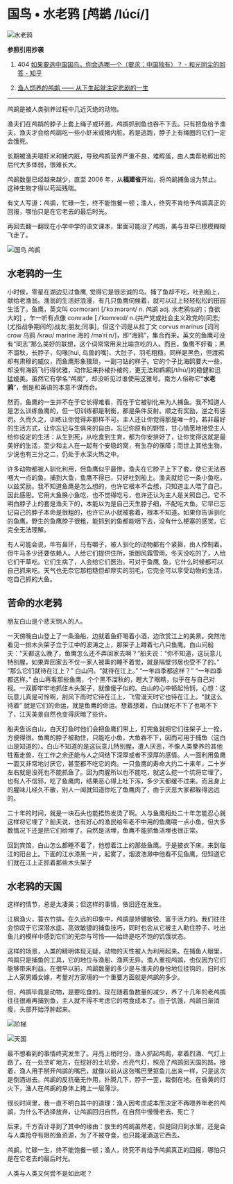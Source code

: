 # 国鸟 • 水老鸦 [鸬鹚 /lúcí/]

![水老鸦](resource/水老鸦.webp)

**参照引用抄袭**

1. 404 [如果要选中国国鸟，你会选哪一个（要求：中国独有）？ - 和光同尘的回答 - 知乎](https://www.zhihu.com/question/638174871/answer/3362267482)

2. [渔人饲养的鸬鹚 —— 从下生起就注定悲剧的一生](http://m.news.xixik.com/content/ee86704251795841/)

***

鸬鹚是被人类驯养过程中几近灭绝的动物。

渔夫们在鸬鹚的脖子上套上绳子或环圈，鸬鹚抓到鱼也吞不下去。只有把鱼给予渔夫，渔夫才会给鸬鹚吃一些小虾米或猪内脏。若是逃跑，脖子上有绳圈的它们一定会饿死。

长期被渔夫喂虾米和猪内脏，导致鸬鹚营养严重不良，难孵蛋，由人类帮助孵出的后代大多体弱，很难长大。

鸬鹚数量已经越来越少，直至 2006 年，从**福建省**开始，将鸬鹚捕鱼设为禁止。这种生物才得以苟延残喘。

有文人写道：鸬鹚，忙碌一生，终不能饱餐一顿；渔人，终究不肯给予鸬鹚真正的回报，哪怕只是在它老去的最后时光。

再回去翻一翻现在小学中学的语文课本，里面可能没了鸬鹚，美与丑早已模模糊糊飞走了。

![国鸟 鸬鹚](resource/xixik_01.jpg)

## 水老鸦的一生

小时侯，零星在湖边见过鱼鹰, 觉得它是很忠诚的鸟。捕了鱼却不吃，吐到船上，献给老渔翁。渔翁的生活好浪漫，有几只鱼鹰伺候着，就可以过上轻轻松松的田园生活了。鱼鹰，英文叫 cormorant [/ˈkɔːmərənt/ n. 鸬鹚 adj. 水老鸦似的；食欲大的] ，乍一听有点像 comrade [ /ˈkɒmreɪd/ n.(共产党或社会主义政党的)同志;(尤指战争期间的)战友;朋友;同事]，但这个词是从拉丁文 corvus marinus [词同 crow 乌鸦 /krəʊ/ marine 海的 /məˈriːn/]，即“海鸦”，集合而来。英文的鱼鹰可没有“同志”那么美好的联想，这个词常常用来比喻贪吃的人。而且，鱼鹰不好看；黑不溜秋，长脖子，勾喙[huì, 鸟兽的嘴]、大肚子，羽毛粗糙。同样是黑色，但渡鸦却有肃穆的威仪，而鱼鹰形象猥琐，一副刁钻的样子。它的个子比海鸥要大一些，却没有海鸥飞行得优雅，动作起来扑棱扑棱的，更无法和鹈鹕[/tíhú/]的稳健和迅猛媲美。虽然它有学名“鸬鹚”，却没听见过谁使用这雅号。南方人俗称它“**水老鸦**”，倒是和英语的本意不谋而合。

然而，鱼鹰的一生并不在于它长得难看，而在于它被驯化来为人捕鱼。我不知道人是怎么训练鱼鹰的，但一切训练都是制衡，都是条件反射。顺之有奖励，逆之有惩罚。久而久之，训练让你觉得非那样不可。主人还让你觉得那是唯一的，若非最好的生活方式，让你忘记与生俱来的自由，忘记你原有的野性，甘心情愿地接受主人给你设定的生活：从生到死，从吃食到生育，都为你安排好了，让你觉得这就是最美好的生活，至少和主人在一起有个安稳的窝，有生存的保障；而世上其他生物，少说也有三分之二，仍处于水深火热之中。

许多动物都被人驯化利用，但鱼鹰似乎最惨。渔夫在它脖子上下了套，使它无法吞咽大一点的鱼。捕到大鱼，鱼鹰不得已，只好吐到船上。渔夫就给它一条小鱼吃，以兹奖励。我不知道鱼鹰是怎么想的，也许它根本不会想，只知道主人喂了自己，因此感恩。它用大鱼换小鱼吃，也不觉得吃亏，也许还认为主人是关照自己。它不明白脖子上的套是渔夫下的，本能以为是自己天生脖子细，不配吃大鱼。它早已忘记自己的脖子本命是很粗的，也许它从小就被套着，根本不知道。如果你告诉驯化的鱼鹰，野生的鱼鹰脖子很粗，能抓到的鱼都能咽下去，没有什么梗塞的感觉，它完全无法理解。

有人可能会说，牛有鼻环，马有嚼子，被人驯化的动物都有个紧箍，由人控制着。但牛马多少还要依赖人。人给它们提供住所，抵御风霜雪雨。冬天没吃的了，人给它们干草吃。它们生病了，人会给它们医治。可对于鱼鹰, 鱼，它什么时候都可以自己抓来吃。天气也无奈它那粗糙但却厚实的羽毛，它完全可以享受动物的生活，吃自己抓的大鱼。

## 苦命的水老鸦

朋友白山是个悲天悯人的人。

一天傍晚白山登上了一条渔船，边就着鱼虾喝着小酒，边欣赏江上的美景。突然他看见一排木头架子立于江中的波涛之上，那架子上蹲着七八只鱼鹰。白山问船夫：“天都这么晚了，鱼鹰怎么还不弄回家去啊？”船夫说：“你不知道，这玩意儿特别腥，如果弄回家去不仅一家人被熏的睡不着觉，就是隔壁邻居也受不了的。” “那么它们就待在江上？” 白山问。“就待在江上。” “一年四季都这样？” “一年四季都这样。” 白山再看那些鱼鹰，个个黑不溜秋的，瞪大了眼睛，似乎在与自己对视。一双脚牢牢地抓住木头架子，就像傻子似的。白山的心中顿起怜悯，心想：这玩意儿真是可怜啊，刮风下雨时它待在江上，飞雪漫天时它也待在江上。“就这么待着” 就是它们的命运，就是鱼鹰的命运。想着想着，白山就吃不下了也喝不下了，江天美景自然也变得灰暗了些许。

船夫告诉白山，白天打鱼时他们会把鱼鹰们带上，打完鱼就把它们往架子上一拴，方便得很。鱼鹰的脖子被勒住，只能吃小鱼，大鱼吞不下，因而可用于捕鱼（这白山是知道的）。白山不知道的是这玩意儿特别腥，遭人厌恶，不像人类豢养的其他牲畜走兽，在工作之余还能与人之间结下深厚或者不深厚的感情。人一面利用鱼鹰一面又非常地讨厌它，甚至都不吃它的肉。一只鱼鹰的寿命大约二十来年，二十岁左右就是没死也不能抓鱼了。因为肉腥所以也不能吃，就这么挖一个坑将它埋了。也有人不信邪，吃了鱼鹰肉，结果恶心得上吐下泻，多少天都缓不过来。而且身上的腥味儿经久不散，别人一闻就知道你吃了鱼鹰肉了，由于厌恶大家都躲得远远的。

二十年的时间，就是一块石头也能捂热发烫了啊。人与鱼鹰相处二十年怎能忍心就这样将它埋了？船夫说，也有好心的渔民给年老不中用的鱼鹰喂一点小鱼，但大多数情况下还是把它们给埋了。自然是活埋，鱼鹰不能抓鱼活埋也很正常。

回到宾馆，白山怎么都睡不着了，他想着江上的那些鱼鹰。于是披衣下床，来到临江的阳台上。下面的江水漆黑一片，起雾了，烟波浩渺中他看不见鱼鹰，但知道它们就在江上正抓着那些木头架子　　

## 水老鸦的天国

这样的情节，总是太凄美；但这样的事情，依旧还在发生。

江枫渔火，蓑衣竹排。在久远的印象中，鸬鹚是矫健敏锐、富于活力的。我们往往会惊叹于它深潜水底、高效敏捷的捕鱼技巧，同时也会从它被主人勒住脖子、吐出鱼儿的模样中感到它们的无奈与可怜——始终是吃不饱的饥饿状态。

这样的场景，人类的精明体现无疑，动物的天性被人为利用起来。在捕鱼人眼里，鸬鹚只是捕鱼的工具，它的地位与渔船、渔网无异。渔人重视鸬鹚，也仅因为它们能够带来利益。在很早以前，鸬鹚数量的多少是与渔夫的身份地位挂钩的，旧时水上人家男婚女嫁，考量对方家境的一个重要方面就是鸬鹚的多少。

但，鸬鹚毕竟是动物，是要吃食的。现在随着鱼数量的减少，养了十几年的老鸬鹚往往很难再捕到鱼，主人就不得不考虑它的喂食成本了。由于饥饿，鸬鹚日渐消瘦，头部开始浮肿起来。

![阶梯](resource/xixik_31.jpg)

![天国](resource/xixik_32.jpg)

最不想看到的事情终究发生了。月亮上梢时分，渔人抓起鸬鹚，拿着烈酒、气灯上路了。在一处空旷地方，在挖好的土坑旁，点亮气灯，照亮了鸬鹚回天国的路。接着，渔人用手掰开鸬鹚的嘴巴，就像以前从这张嘴巴里抠鱼儿出来一样，只是这次是倒酒进去。鸬鹚的反抗毫无作用，扑腾几下，脖子一歪，栽倒在地。在昏黄的灯火下，渔人在鸬鹚的身体上掩上一层薄沙。

很长时间里，我一直不明白其中的道理：渔人因考虑成本而决定不再喂养年老的鸬鹚，为什么不选择放弃，让鸬鹚回归自然，在自然中慢慢老去、死亡？

后来，千方百计寻到了其中的缘由：放生的鸬鹚虽然老，但是回归到水里，还是会与人类抢夺有限的鱼资源，为了不被夺食，也只能灌酒送它西去。

鸬鹚，忙碌一生，终不能饱餐一顿；渔人，终究不肯给予鸬鹚真正的回报，哪怕只是在它老去的最后时光。

人类与人类又何尝不是如此呢？
